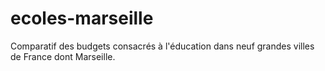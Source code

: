# ecoles-marseille
Comparatif des budgets consacrés à l'éducation dans neuf grandes villes de France dont Marseille.
